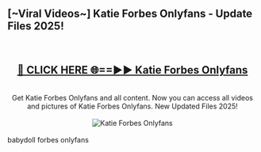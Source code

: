 <h2>[~Viral Videos~] Katie Forbes Onlyfans - Update Files 2025!</h2>
<br>
<div align="center">
<h2><a href="https://betterlinks.top/A2PfLJ" rel="nofollow">🔴 CLICK HERE 🌐==►► Katie Forbes Onlyfans</a></h2>
<br>
Get Katie Forbes Onlyfans and all content. Now you can access all videos and pictures of Katie Forbes Onlyfans. New Updated Files 2025!
<br>
<br>
<a href="https://betterlinks.top/A2PfLJ" rel="nofollow" data-target="animated-image.originalLink"><img src="https://i.ibb.co.com/WyWwxjT/player-gif2.gif" alt="Katie Forbes Onlyfans" style="max-width: 100%; display: inline-block;" data-target="animated-image.originalImage"></a>
</div>
<br>
babydoll forbes onlyfans